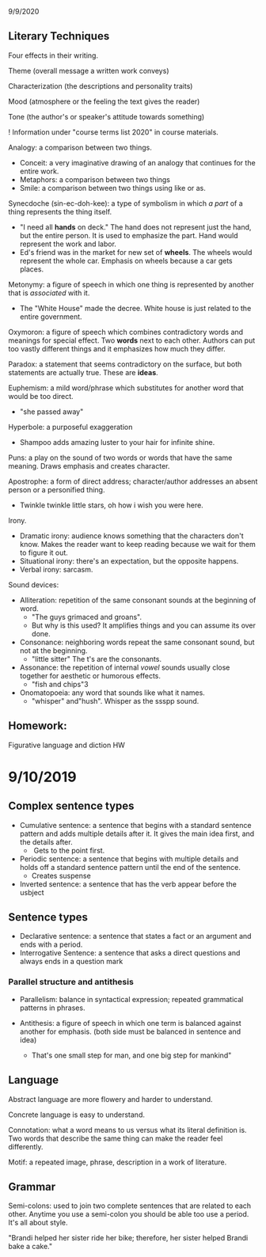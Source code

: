 9/9/2020

## Literary Techniques

Four effects in their writing.

Theme (overall message a written work conveys)

Characterization (the descriptions and personality traits)

Mood (atmosphere or the feeling the text gives the reader)

Tone (the author's or speaker's attitude towards something)



! Information under "course terms list 2020" in course materials.



Analogy: a comparison between two things. 

- Conceit: a very imaginative drawing of an analogy that continues for the entire work.
- Metaphors: a comparison between two things
- Smile: a comparison between two things using like or as.



Synecdoche (sin-ec-doh-kee): a type of symbolism in which *a part* of a thing represents the thing itself.

- "I need all **hands** on deck." The hand does not represent just the hand, but the entire person. It is used to emphasize the part. Hand would represent the work and labor.
- Ed's friend was in the market for new set of **wheels**. The wheels would represent the whole car. Emphasis on wheels because a car gets places.



Metonymy: a figure of speech in which one thing is represented by another that is *associated* with it. 

- The "White House" made the decree. White house is just related to the entire government.



Oxymoron: a figure of speech which combines contradictory words and meanings for special effect. Two **words** next to each other. Authors can put too vastly different things and it emphasizes how much they differ.

Paradox: a statement that seems contradictory on the surface, but both statements are actually true. These are **ideas**.



Euphemism: a mild word/phrase which substitutes for another word that would be too direct.

- "she passed away"

Hyperbole: a purposeful exaggeration

- Shampoo adds amazing luster to your hair for infinite shine.

Puns: a play on the sound of two words or words that have the same meaning. Draws emphasis and creates character.



Apostrophe: a form of direct address; character/author addresses an absent person or a personified thing.

- Twinkle twinkle little stars, oh how i wish you were here.



Irony.

- Dramatic irony: audience knows something that the characters don't know. Makes the reader want to keep reading because we wait for them to figure it out.
- Situational irony: there's an expectation, but the opposite happens.
- Verbal irony: sarcasm.



Sound devices:

- Alliteration: repetition of the same consonant sounds at the beginning of word.
  - "The guys grimaced and groans".
  - But why is this used? It amplifies things and you can assume its over done.
- Consonance: neighboring words repeat the same consonant sound, but not at the beginning. 
  - "little sitter" The t's are the consonants.
- Assonance: the repetition of internal *vowel* sounds usually close together for aesthetic or humorous effects.
  - "fish and chips"3
- Onomatopoeia: any word that sounds like what it names.
  - "whisper" and"hush". Whisper as the ssspp sound.



## Homework:

Figurative language and diction HW



# 9/10/2019

## Complex sentence types

- Cumulative sentence: a sentence that begins with a standard sentence pattern and adds multiple details after it. It gives the main idea first, and the details after. 
  - ​	Gets to the point first.
- Periodic sentence: a sentence that begins with multiple details and holds off a standard sentence pattern until the end of the sentence.
  - Creates suspense
- Inverted sentence: a sentence that has the verb appear before the usbject

## Sentence types

- Declarative sentence: a sentence that states a fact or an argument and ends with a period.
- Interrogative Sentence: a sentence that asks a direct questions and always ends in a question mark



### Parallel structure and antithesis

- Parallelism: balance in syntactical expression; repeated grammatical patterns in phrases.

- Antithesis: a figure of speech in which one term is balanced against another for emphasis. (both side must be balanced in sentence and idea)
  - That's one small step for man, and one big step for mankind"

## Language

Abstract language are more flowery and harder to understand.

Concrete language is easy to understand.

Connotation: what a word means to us versus what its literal definition is. Two words that describe the same thing can make the reader feel differently.

Motif: a repeated image, phrase, description in a work of literature.

## Grammar

Semi-colons: used to join two complete sentences that are related to each other. Anytime you use a semi-colon you should be able too use a period. It's all about style.

"Brandi helped her sister ride her bike; therefore, her sister helped Brandi bake a cake."